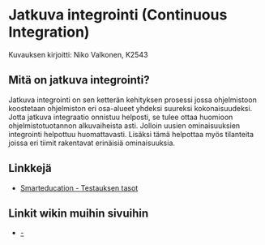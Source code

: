 # Jatkuva integrointi (Continuous Integration)

Kuvauksen kirjoitti: Niko Valkonen, K2543

## Mitä on jatkuva integrointi?

Jatkuva integrointi on sen ketterän kehityksen prosessi jossa ohjelmistoon koostetaan ohjelmiston eri osa-alueet yhdeksi suureksi kokonaisuudeksi. Jotta jatkuva integraatio onnistuu helposti, se tulee ottaa huomioon ohjelmistotuotannon alkuvaiheista asti. Jolloin uusien ominaisuuksien integrointi helpottuu huomattavasti. Lisäksi tämä helpottaa myös tilanteita joissa eri tiimit rakentavat erinäisiä ominaisuuksia. 

## Linkkejä

* [Smarteducation - Testauksen tasot](https://www.meteoriitti.com/2013/06/06/ketteryys-haltuun-yleisimmat-ketterat-kaytannot/) 

## Linkit wikin muihin sivuihin
* [-]()
